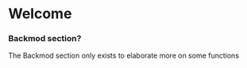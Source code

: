 # Welcome

### Backmod section?
The Backmod section only exists to elaborate more on some functions 